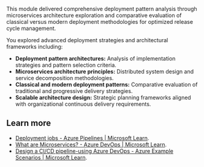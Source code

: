 This module delivered comprehensive deployment pattern analysis through microservices architecture exploration and comparative evaluation of classical versus modern deployment methodologies for optimized release cycle management.

You explored advanced deployment strategies and architectural frameworks including:

- **Deployment pattern architectures:** Analysis of implementation strategies and pattern selection criteria.
- **Microservices architecture principles:** Distributed system design and service decomposition methodologies.
- **Classical and modern deployment patterns:** Comparative evaluation of traditional and progressive delivery strategies.
- **Scalable architecture design:** Strategic planning frameworks aligned with organizational continuous delivery requirements.

## Learn more

- [Deployment jobs - Azure Pipelines \| Microsoft Learn](/azure/devops/pipelines/process/deployment-jobs).
- [What are Microservices? - Azure DevOps \| Microsoft Learn](/devops/deliver/what-are-microservices).
- [Design a CI/CD pipeline-using Azure DevOps - Azure Example Scenarios \| Microsoft Learn](/azure/architecture/example-scenario/apps/devops-dotnet-webapp).
